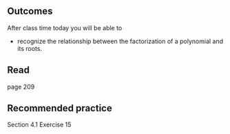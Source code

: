 ## Outcomes
After class time today you will be able to

* recognize the relationship between the factorization of a polynomial and its roots.

## Read
page 209

## Recommended practice
Section 4.1 Exercise 15

